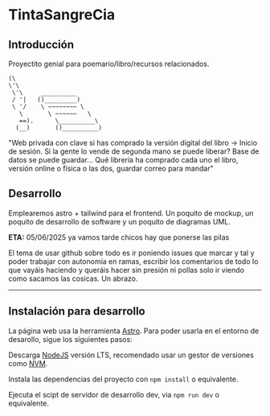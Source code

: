 # TintaSangreCia

## Introducción

Proyectito genial para poemario/libro/recursos relacionados.

```
(\ 
\'\ 
 \'\     __________  
 / '|   ()_________)
 \ '/    \ ~~~~~~~~ \
   \       \ ~~~~~~   \
   ==).      \__________\
  (__)       ()__________)
```

"Web privada con clave si has comprado la versión digital del libro -> Inicio de sesión. Si la gente lo vende de segunda mano se puede liberar? Base de datos se puede guardar... Qué librería ha comprado cada uno el libro, versión online o física o las dos, guardar correo para mandar"

## Desarrollo

Emplearemos astro + tailwind para el frontend. Un poquito de mockup, un poquito de desarrollo de software y un poquito de diagramas UML.

**ETA:** 05/06/2025 ya vamos tarde chicos hay que ponerse las pilas

El tema de usar github sobre todo es ir poniendo issues que marcar y tal y poder trabajar con autonomía en ramas, escribir los comentarios de todo lo que vayáis haciendo y queráis hacer sin presión ni pollas solo ir viendo como sacamos las cosicas. Un abrazo.

---

## Instalación para desarrollo

La página web usa la herramienta [Astro](https://astro.build). Para poder usarla en el entorno de desarollo, sigue los siguientes pasos:

Descarga [NodeJS](https://nodejs.org/en) versión LTS, recomendado  usar un gestor de versiones como [NVM](https://github.com/nvm-sh/nvm).

Instala las dependencias del proyecto con `npm install` o equivalente.

Ejecuta el scipt de servidor de desarrollo dev, via `npm run dev` o equivalente.
